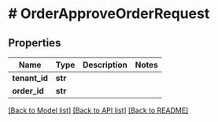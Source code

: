 # # OrderApproveOrderRequest


## Properties 


Name | Type | Description | Notes
------------ | ------------- | ------------- | -------------
**tenant_id**| **str** |   |
**order_id**| **str** |   |


[[Back to Model list]](../../README.md#models) [[Back to API list]](../../README.md#endpoints) [[Back to README]](../../README.md)

